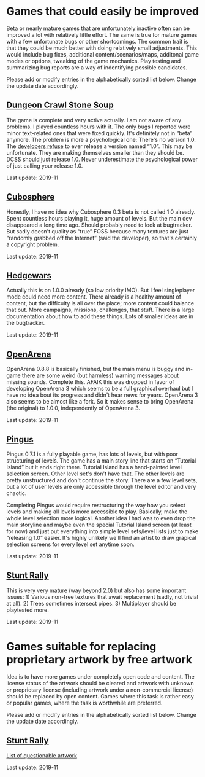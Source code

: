 # Games that could easily be improved

Beta or nearly mature games that are unfortunately inactive often can be improved a lot with relatively little effort.
The same is true for mature games with a few unfortunate bugs or other shortcomings. The common trait is that they could
be much better with doing relatively small adjustments. This would include bug fixes, additional content/scenarios/maps,
additonal game modes or options, tweaking of the game mechanics. Play testing and summarizing bug reports are a way of
indentifying possible candidates.

Please add or modify entries in the alphabetically sorted list below. Change the update date accordingly.

## [Dungeon Crawl Stone Soup](entries/dungeon_crawl_stone_soup.md)

The game is complete and very active actually. I am not aware of any problems. I played countless hours with it. The only
bugs I reported were minor text-related ones that were fixed quickly. It's definitely not in “beta” anymore. The problem
is more a psychological one: There's no version 1.0. The [developers refuse](https://crawl.develz.org/wordpress/faq#version)
to ever release a version named “1.0”. This may be unfortunate. They are making themselves smaller than they should be.
DCSS should just release 1.0. Never underestimate the psychological power of just calling your release 1.0.

Last update: 2019-11

## [Cubosphere](entries/cubosphere.md)

Honestly, I have no idea why Cubosphere 0.3 beta is not called 1.0 already. Spent countless hours playing it, huge amount
of levels. But the main dev disappeared a long time ago. Should probably need to look at bugtracker. But sadly doesn't
quality as “true” FOSS because many textures are just “randomly grabbed off the Internet” (said the developer), so that's
certainly a copyright problem.

Last update: 2019-11

## [Hedgewars](entries/hedgewars.md)

Actually this is on 1.0.0 already (so low priority IMO). But I feel singleplayer mode could need more content.
There already is a healthy amount of content, but the difficulty is all over the place; more content could balance that out.
More campaigns, missions, challenges, that stuff. There is a large documentation about how to add these things.
Lots of smaller ideas are in the bugtracker.

Last update: 2019-11

## [OpenArena](entries/openarena.md)

OpenArena 0.8.8 is basically finished, but the main menu is buggy and in-game there are some weird (but harmless) warning
messages about missing sounds. Complete this. AFAIK this was dropped in favor of developing OpenArena 3 which seems to be
a full graphical overhaul but I have no idea bout its progress and didn't hear news for years. OpenArena 3 also seems to be
almost like a fork. So it makes sense to bring OpenArena (the original) to 1.0.0, independently of OpenArena 3.

Last update: 2019-11

## [Pingus](entries/pingus.md)

Pingus 0.7.1 is a fully playable game, has lots of levels, but with poor structuring of levels. The game has a main story
line that starts on “Tutorial Island” but it ends right there. Tutorial Island has a hand-painted level selection screen.
Other level set's don't have that. The other levels are pretty unstructured and don't continue the story. There are
a few level sets, but a lot of user levels are only accessible through the level editor and very chaotic.

Completing Pingus would require restructuring the way how you select levels and making all levels more accessible to play.
Basically, make the whole level selection more logical. Another idea I had was to even drop the main storyline and maybe
even the special Tutorial Island screen (at least for now) and just put everything into simple level sets/level lists
just to make “releasing 1.0” easier. It's highly unlikely we'll find an artist to draw grapical selection screens for
every level set anytime soon.

Last update: 2019-11

## [Stunt Rally](entries/stunt_rally.md)

This is very very mature (way beyond 2.0) but also has some important issues: 1) Various non-free textures that await
replacement (sadly, not trivial at all). 2) Trees sometimes intersect pipes. 3) Multiplayer should be playtested more.

Last update: 2019-11

# Games suitable for replacing proprietary artwork by free artwork

Idea is to have more games under completely open code and content. The license status of the artwork should be cleared
and artwork with unknown or proprietary license (including artwork under a non-commercial license) should be replaced by
open content. Games where this task is rather easy or popular games, where the task is worthwhile are preferred.

Please add or modify entries in the alphabetically sorted list below. Change the update date accordingly.

## [Stunt Rally](entries/stunt_rally.md)

[List of questionable artwork](https://forum.freegamedev.net/viewtopic.php?f=79&t=6911)

Last update: 2019-11
